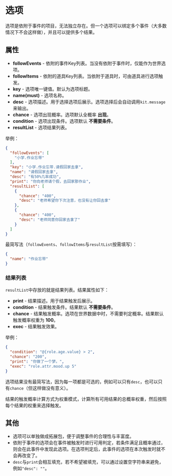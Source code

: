 # 选项

选项是依附于事件的项目，无法独立存在。但一个选项可以绑定多个事件（大多数情况下不会这样做），并且可以提供多个结果。

## 属性

- __followEvents__ - 依附的事件Key列表。当没有依附于事件时，仅能作为世界选项。
- __followItems__ - 依附的道具Key列表。当依附于道具时，可由道具进行选项触发。
- __key__ - 选项唯一键值。默认为选项标题。
- __name(must)__ - 选项名称。
- __desc__ - 选项描述。用于选择选项后展示。选项选择后会自动调用`kit.message`来输出。
- __chance__ - 选项出现概率。选项默认全概率 __出现__。
- __condition__ - 选项出现条件。选项默认 __不需要条件__。
- __resultList__ - 选项结果列表。

举例：

```json
{
  "followEvents": [
    "小学.作业忘带"
  ],
  "key": "小学.作业忘带.请假回家去拿",
  "name": "请假回家去拿",
  "desc": "有50%几率成功",
  "print": "你向老师请个假，去回家那作业",
  "resultList": [
    {
      "chance": "400",
      "desc": "老师希望你下次注意，也没有让你回去拿"
    },
    {
      "chance": "400",
      "desc": "老师同意你回家去拿了"
    }
  ]
}
```

最简写法（`followEvents`、`followItems`与`resultList`按需填写）：

```json
{
  "name": "作业忘带"
}
```

### 结果列表

`resultList`中存放的就是结果列表。结果属性如下：

- __print__ - 结果描述。用于结果触发后展示。
- __condition__ - 结果触发条件。结果默认 __不需要条件__。
- __chance__ - 结果触发概率。选项在世界数据中时，不需要判定概率。结果默认触发概率权重为 __100__。
- __exec__ - 结果触发效果。

举例：

```json
{
  "condition": "@{role.age.value} > 2",
  "chance": "200",
  "print": "你做了一个梦。",
  "exec": "role.attr.mood.up 5"
}
```

选项结果没有最简写法，因为每一项都是可选的，例如可以只有`desc`，也可以只有`chance`（但这样做没有意义）。

结果的触发概率计算方式为权重模式，计算所有可用结果的总概率权重，然后按照每个结果的权重来选择触发。

## 其他

- 选项可以单独做成拓展包，便于调整事件的合理性与丰富度。
- 依附于事件的选项会在事件被触发时进行可用判定，若条件满足且概率通过，则会在此事件中发现此选项。在选项判定后，此事件的选项在本次触发时就不会再改变了。
- `desc`与`print`会相互填充，若不希望被填充，可以通过设置空字符串来避免，例如`"desc": ""`。